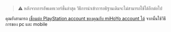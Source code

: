 > ⚠️ หลังจากการอัพเดทเวอร์ชั่นล่าสุด วิธีการนำเข้าการอธิฐานเดิมจะไม่สามารถใช้ได้อีกต่อไป

คุณยังสามารถ [เชื่อมต่อ PlayStation account ของคุณกับ miHoYo account ได้](https://www.hoyolab.com/article/533197) จากนั้นใช้วิธีการของ pc และ mobile 